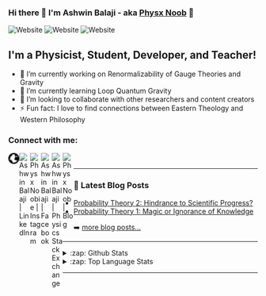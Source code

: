 ### Hi there 👋 I'm Ashwin Balaji - aka [Physx Noob][website] 👋

![Website](https://img.shields.io/website?label=Site&logo=Site&up_message=online&url=https%3A%2F%2Fashwinbalaji.physxnoob.com)
![Website](https://img.shields.io/website?label=Blog&logo=Blog&up_message=online&url=https%3A%2F%2Fphysxnoob.com)
![Website](https://img.shields.io/website?label=Wiki&logo=Wiki&up_message=online&url=https%3A%2F%2Fphysxnoob.herokuapp.com%2F)


## I'm a Physicist, Student, Developer, and Teacher!

- 🔭 I’m currently working on Renormalizability of Gauge Theories and Gravity
- 🌱 I’m currently learning Loop Quantum Gravity
- 👯 I’m looking to collaborate with other researchers and content creators
- ⚡ Fun fact: I love to find connections between Eastern Theology and Western Philosophy



### Connect with me:

[<img align="left" alt="Ashwin Balaji | Profile" width="22px" src="https://raw.githubusercontent.com/iconic/open-iconic/master/svg/globe.svg" />][website]
[<img align="left" alt="Ashwin Balaji | LinkedIn" width="22px" src="https://cdn.jsdelivr.net/npm/simple-icons@v3/icons/linkedin.svg" />][linkedin]
[<img align="left" alt="Physx Noobie | Instagram" width="22px" src="https://cdn.jsdelivr.net/npm/simple-icons@v3/icons/instagram.svg" />][instagram]
[<img align="left" alt="Ashwin Balaji | Facebook" width="22px" src="https://cdn.jsdelivr.net/npm/simple-icons@3.5.0/icons/facebook.svg" />][facebook]
[<img align="left" alt="Ashwin Balaji | Physics StackExchange" width="22px" src="https://cdn.jsdelivr.net/npm/simple-icons@3.5.0/icons/stackexchange.svg" />][physstk]
[<img align="left" alt="Physx Noob | Blog" width="22px" src="https://cdn.jsdelivr.net/npm/simple-icons@3.5.0/icons/rss.svg" />][myblog]

<br />


---

### 📕 Latest Blog Posts

<!-- BLOG-POST-LIST:START -->
- [Probability Theory 2: Hindrance to Scientific Progress?](http://feedproxy.google.com/~r/PhysxNoob/~3/qBuKZ2MGGbY/)
- [Probability Theory 1: Magic or Ignorance of Knowledge](http://feedproxy.google.com/~r/PhysxNoob/~3/zCa7SUfsHWU/)
<!-- BLOG-POST-LIST:END -->

➡️ [more blog posts...](https://physxnoob.com)

---

<details>
  <summary>:zap: Github Stats</summary>

[![Ashwin Balaji's github stats](https://github-readme-stats.vercel.app/api?username=ashwinbalaji0811)](https://github.com/anuraghazra/github-readme-stats)

</details>

<details>
  <summary>:zap: Top Language Stats</summary>
  
  [![Top Language Stats](https://github-readme-stats.vercel.app/api/top-langs/?username=ashwinbalaji0811&layout=compact&hide=css,html,javascript,scss&count_private=true)](https://github.com/anuraghazra/github-readme-stats)
</details>

---



[website]: https://ashwinbalaji.physxnoob.com/
<!-- [youtube]: https://youtube.com/codeSTACKr -->
[instagram]: https://www.instagram.com/physx_noobie/
[linkedin]: https://www.linkedin.com/in/ashwin-balaji-0811
[facebook]: https://www.facebook.com/ashwin.balaji.96199
[physstk]: https://physics.stackexchange.com/users/193484/ashwin-balaji
[myblog]: https://physxnoob.com/

